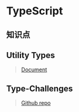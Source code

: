 # TypeScript

## 知识点

## Utility Types
> [Document](https://www.typescriptlang.org/docs/handbook/utility-types.html)

## Type-Challenges
> [Github repo](https://github.com/type-challenges/type-challenges)